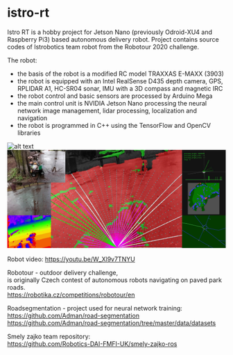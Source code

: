 # istro-rt
Istro RT is a hobby project for Jetson Nano (previously Odroid-XU4 and Raspberry Pi3) based autonomous delivery robot.
Project contains source codes of Istrobotics team robot from the Robotour 2020 challenge. 

The robot:
* the basis of the robot is a modified RC model TRAXXAS E-MAXX (3903)
* the robot is equipped with an Intel RealSense D435 depth camera, GPS, RPLIDAR A1, HC-SR04 sonar, IMU with a 3D compass and magnetic IRC
* the robot control and basic sensors are processed by Arduino Mega
* the main control unit is NVIDIA Jetson Nano processing the neural network image management, lidar processing, localization and navigation
* the robot is programmed in C++ using the TensorFlow and OpenCV libraries


![alt text](https://github.com/lnx-git/istro-rt/blob/master/ppt/istro_robot?raw=true)
![alt text](https://github.com/lnx-git/istro-rt/blob/master/ppt/vision.png?raw=true)


Robot video:
https://youtu.be/W_Xl9v7TNYU

Robotour - outdoor delivery challenge,\
is originally Czech contest of autonomous robots navigating on paved park roads.\
https://robotika.cz/competitions/robotour/en

Roadsegmentation - project used for neural network training:\
https://github.com/Adman/road-segmentation \
https://github.com/Adman/road-segmentation/tree/master/data/datasets

Smely zajko team repository:\
https://github.com/Robotics-DAI-FMFI-UK/smely-zajko-ros
